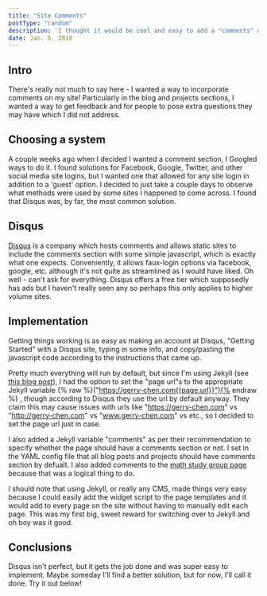 ```yaml
---
title: "Site Comments"
postType: "random"
description: 'I thought it would be cool and easy to add a "comments" widget to the bottom select pages on my site.'
date: Jan. 6, 2018
---
```


<!-- ********** CONTENT *********** -->
## Intro
There's really not much to say here - I wanted a way to incorporate comments on my site!  Particularly in the blog and projects sections, I wanted a way to get feedback and for people to pose extra questions they may have which I did not address.

## Choosing a system
A couple weeks ago when I decided I wanted a comment section, I Googled ways to do it.  I found solutions for Facebook, Google, Twitter, and other social media site logins, but I wanted one that allowed for any site login in addition to a 'guest' option.  I decided to just take a couple days to observe what methods were used by some sites I happened to come across.  I found that Disqus was, by far, the most common solution.

## Disqus
<a href="https://disqus.com/">Disqus</a> is a company which hosts comments and allows static sites to include the comments section with some simple javascript, which is exactly what one expects.  Conveniently, it allows faux-login options via facebook, google, etc. although it's not quite as streamlined as I would have liked.  Oh well - can't ask for everything.  Disqus offers a free tier which supposedly has ads but I haven't really seen any so perhaps this only applies to higher volume sites.

## Implementation
Getting things working is as easy as making an account at Disqus, "Getting Started" with a Disqus site, typing in some info, and copy/pasting the javascript code according to the instructions that came up.

Pretty much everything will run by default, but since I'm using Jekyll (see <a href="/blog/2017-12-30">this blog post</a>), I had the option to set the "page url"s to the appropriate Jekyll variable 
{% raw %}("https://gerry-chen.com{{page.url}}"){% endraw %}
, though according to Disqus they use the url by default anyway.  They claim this may cause issues with urls like "https://gerry-chen.com" vs "http://gerry-chen.com" vs "www.gerry-chen.com" vs etc., so I decided to set the page url just in case.

I also added a Jekyll variable "comments" as per their recommendation to specify whether the page should have a comments section or not.  I set in the YAML config file that all blog posts and projects should have comments section by defualt.  I also added comments to the <a href="/studygroups">math study group page</a> because that was a logical thing to do.

I should note that using Jekyll, or really any CMS, made things very easy because I could easily add the widget script to the page templates and it would add to every page on the site without having to manually edit each page.  This was my first big, sweet reward for switching over to Jekyll and oh boy was it good.

## Conclusions
Disqus isn't perfect, but it gets the job done and was super easy to implement.  Maybe someday I'll find a better solution, but for now, I'll call it done.  Try it out below!
<!-- ********** CONTENT *********** -->